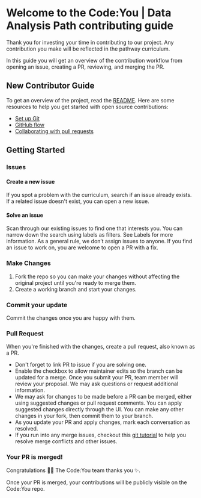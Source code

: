 # Welcome to the Code:You | Data Analysis Path contributing guide

Thank you for investing your time in contributing to our project. Any 
contribution you make will be reflected in the pathway curriculum.

In this guide you will get an overview of the contribution workflow from 
opening an issue, creating a PR, reviewing, and merging the PR.

## New Contributor Guide

To get an overview of the project, read the [README](../README.md). Here are some resources to 
help you get started with open source contributions:

- [Set up Git](https://docs.github.com/en/get-started/quickstart/set-up-git)
- [GitHub flow](https://docs.github.com/en/get-started/quickstart/github-flow)
- [Collaborating with pull requests](https://docs.github.com/en/github/collaborating-with-pull-requests)

## Getting Started

### Issues

#### Create a new issue

If you spot a problem with the curriculum, search if an issue already exists. 
If a related issue doesn't exist, you can open a new issue.

#### Solve an issue

Scan through our existing issues to find one that interests you. You can narrow 
down the search using labels as filters. See Labels for more information. As a 
general rule, we don’t assign issues to anyone. If you find an issue to work on, 
you are welcome to open a PR with a fix.

### Make Changes

1. Fork the repo so you can make your changes without affecting the original 
project until you're ready to merge them.
1. Create a working branch and start your changes.

### Commit your update

Commit the changes once you are happy with them.

### Pull Request

When you're finished with the changes, create a pull request, also known as a PR.

- Don't forget to link PR to issue if you are solving one.
- Enable the checkbox to allow maintainer edits so the branch can be updated 
for a merge. Once you submit your PR, team member will review your proposal. We 
may ask questions or request additional information.
- We may ask for changes to be made before a PR can be merged, either using 
suggested changes or pull request comments. You can apply suggested changes 
directly through the UI. You can make any other changes in your fork, then 
commit them to your branch.
- As you update your PR and apply changes, mark each conversation as resolved.
- If you run into any merge issues, checkout this 
[git tutorial](https://github.com/skills/resolve-merge-conflicts) to help you 
resolve merge conflicts and other issues.


### Your PR is merged!

Congratulations 🎉🎉 The Code:You team thanks you ✨.

Once your PR is merged, your contributions will be publicly visible on the 
Code:You repo.
